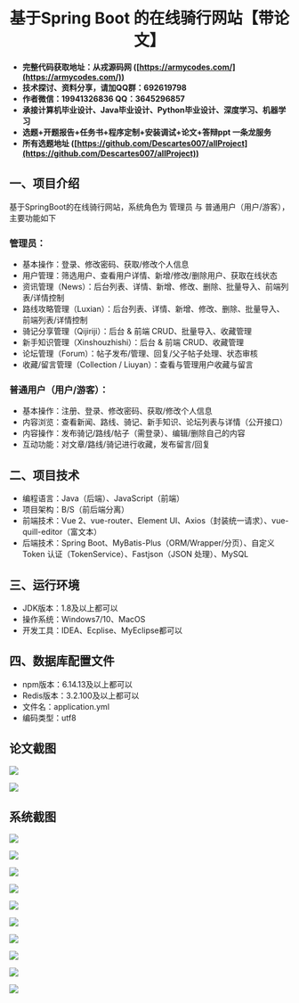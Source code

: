 <h1 align="center">基于Spring Boot 的在线骑行网站【带论文】</h1></p>

- <b>完整代码获取地址：从戎源码网 ([https://armycodes.com/](https://armycodes.com/))</b>
- <b>技术探讨、资料分享，请加QQ群：692619798</b>
- <b>作者微信：19941326836  QQ：3645296857</b>
- <b>承接计算机毕业设计、Java毕业设计、Python毕业设计、深度学习、机器学习</b>
- <b>选题+开题报告+任务书+程序定制+安装调试+论文+答辩ppt 一条龙服务</b>
- <b>所有选题地址 ([https://github.com/Descartes007/allProject](https://github.com/Descartes007/allProject)) </b>

## 一、项目介绍

基于SpringBoot的在线骑行网站，系统角色为 管理员 与 普通用户（用户/游客），主要功能如下
### 管理员：
- 基本操作：登录、修改密码、获取/修改个人信息
- 用户管理：筛选用户、查看用户详情、新增/修改/删除用户、获取在线状态
- 资讯管理（News）：后台列表、详情、新增、修改、删除、批量导入、前端列表/详情控制
- 路线攻略管理（Luxian）：后台列表、详情、新增、修改、删除、批量导入、前端列表/详情控制
- 骑记分享管理（Qijiriji）：后台 & 前端 CRUD、批量导入、收藏管理
- 新手知识管理（Xinshouzhishi）：后台 & 前端 CRUD、收藏管理
- 论坛管理（Forum）：帖子发布/管理、回复/父子帖子处理、状态审核
- 收藏/留言管理（Collection / Liuyan）：查看与管理用户收藏与留言
### 普通用户（用户/游客）：
- 基本操作：注册、登录、修改密码、获取/修改个人信息
- 内容浏览：查看新闻、路线、骑记、新手知识、论坛列表与详情（公开接口）
- 内容操作：发布骑记/路线/帖子（需登录）、编辑/删除自己的内容
- 互动功能：对文章/路线/骑记进行收藏，发布留言/回复

## 二、项目技术

- 编程语言：Java（后端）、JavaScript（前端）
- 项目架构：B/S（前后端分离）
- 前端技术：Vue 2、vue-router、Element UI、Axios（封装统一请求）、vue-quill-editor（富文本）
- 后端技术：Spring Boot、MyBatis-Plus（ORM/Wrapper/分页）、自定义 Token 认证（TokenService）、Fastjson（JSON 处理）、MySQL


## 三、运行环境

- JDK版本：1.8及以上都可以
- 操作系统：Windows7/10、MacOS
- 开发工具：IDEA、Ecplise、MyEclipse都可以

## 四、数据库配置文件

- npm版本：6.14.13及以上都可以
- Redis版本：3.2.100及以上都可以
- 文件名：application.yml
- 编码类型：utf8

## 论文截图

![](screenshot/1.png)

![](screenshot/2.png)

## 系统截图

![](screenshot/3.png)

![](screenshot/4.png)

![](screenshot/5.png)

![](screenshot/6.png)

![](screenshot/7.png)

![](screenshot/8.png)

![](screenshot/9.png)

![](screenshot/10.png)

![](screenshot/11.png)

![](screenshot/12.png)
